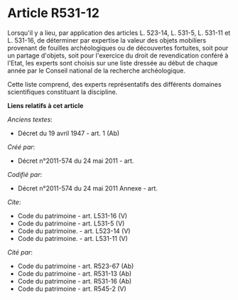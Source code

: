 # Article R531-12

Lorsqu'il y a lieu, par application des articles L. 523-14, L. 531-5, 
L. 531-11 et L. 531-16, de déterminer par expertise la valeur des objets mobiliers provenant de fouilles archéologiques ou de
découvertes fortuites, soit pour un partage d'objets, soit pour l'exercice du droit de revendication conféré à l'Etat, les
experts sont choisis sur une liste dressée au début de chaque année par le Conseil national de la recherche archéologique. 

Cette liste comprend, des experts représentatifs des différents domaines scientifiques constituant la discipline.

**Liens relatifs à cet article**

_Anciens textes_:

  - Décret du 19 avril 1947 - art. 1 (Ab)

_Créé par_:

  - Décret n°2011-574 du 24 mai 2011  - art.

_Codifié par_:

  - Décret n°2011-574 du 24 mai 2011 Annexe - art.

_Cite_:

  - Code du patrimoine - art. L531-16 (V)
  - Code du patrimoine - art. L531-5 (V)
  - Code du patrimoine. - art. L523-14 (V)
  - Code du patrimoine. - art. L531-11 (V)

_Cité par_:

  - Code du patrimoine - art. R523-67 (Ab)
  - Code du patrimoine - art. R531-13 (Ab)
  - Code du patrimoine - art. R531-16 (Ab)
  - Code du patrimoine - art. R545-2 (V)
